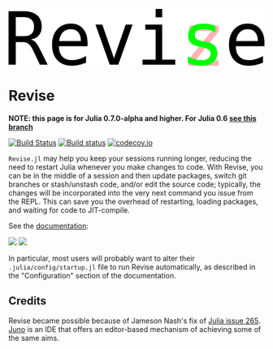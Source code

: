 ![splash](images/logo.png)

# Revise

**NOTE: this page is for Julia 0.7.0-alpha and higher. For Julia 0.6 [see this branch](https://github.com/timholy/Revise.jl/tree/v0.6)**

[![Build Status](https://travis-ci.org/timholy/Revise.jl.svg?branch=master)](https://travis-ci.org/timholy/Revise.jl)
[![Build status](https://ci.appveyor.com/api/projects/status/e1xnsj4e5q9308y6/branch/master?svg=true)](https://ci.appveyor.com/project/timholy/revise-jl/branch/master)
[![codecov.io](http://codecov.io/github/timholy/Revise.jl/coverage.svg?branch=master)](http://codecov.io/github/timholy/Revise.jl?branch=master)

`Revise.jl` may help you keep your sessions running longer, reducing the
need to restart Julia whenever you make changes to code.
With Revise, you can be in the middle of a session and then update packages, switch git branches
or stash/unstash code,
and/or edit the source code; typically, the changes will be incorporated
into the very next command you issue from the REPL.
This can save you the overhead of restarting, loading packages, and waiting for code to JIT-compile.

See the [documentation](https://timholy.github.io/Revise.jl/stable):

[![](https://img.shields.io/badge/docs-stable-blue.svg)](https://timholy.github.io/Revise.jl/stable)
[![](https://img.shields.io/badge/docs-latest-blue.svg)](https://timholy.github.io/Revise.jl/latest)

In particular, most users will probably want to alter their `.julia/config/startup.jl` file
to run Revise automatically, as described in the "Configuration" section of the documentation.

## Credits

Revise became possible because of Jameson Nash's fix of [Julia issue 265](https://github.com/JuliaLang/julia/issues/265).
[Juno](http://junolab.org/) is an IDE that offers an editor-based mechanism of achieving some
of the same aims.
